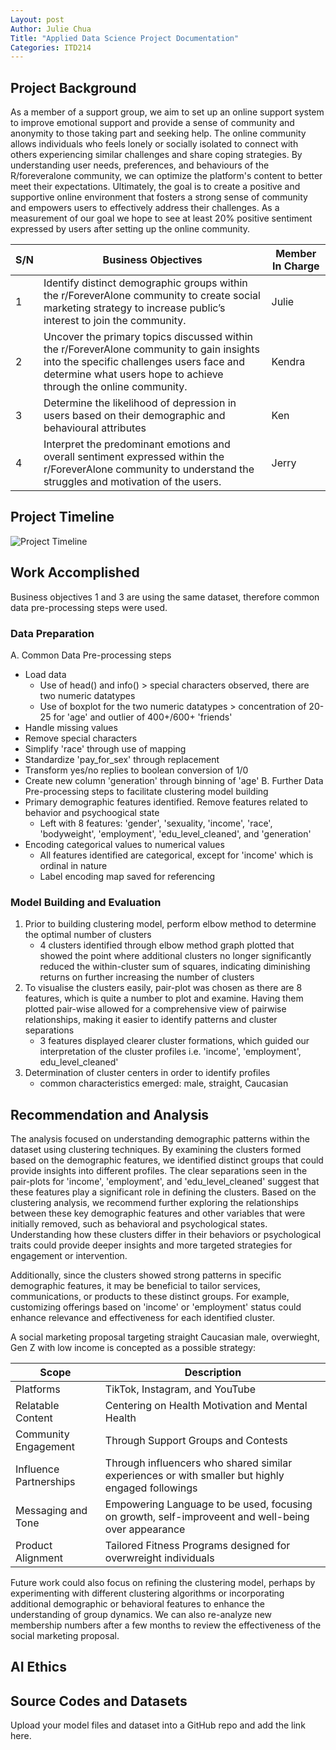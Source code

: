```yaml
---
Layout: post
Author: Julie Chua
Title: "Applied Data Science Project Documentation"
Categories: ITD214
---
```


## Project Background
As a member of a support group, we aim to set up an online support system to improve emotional support and provide a sense of community and anonymity to those taking part and seeking help.
The online community allows individuals who feels lonely or socially isolated to connect with others experiencing similar challenges and share coping strategies.
By understanding user needs, preferences, and behaviours of the R/foreveralone community, we can optimize the platform's content to better meet their expectations. 
Ultimately, the goal is to create a positive and supportive online environment that fosters a strong sense of community and empowers users to effectively address their challenges. 
As a measurement of our goal we hope to see at least 20% positive sentiment expressed by users after setting up the online community.

S/N| Business Objectives   | Member In Charge              
-- | --------------------- | --------------------- 
1  | Identify distinct demographic groups within the r/ForeverAlone community to create social marketing strategy to increase public’s interest to join the community. | Julie    
2  | Uncover the primary topics discussed within the r/ForeverAlone community to gain insights into the specific challenges users face and determine what users hope to achieve through the online community. | Kendra 
3  | Determine the likelihood of depression in users based on their demographic and behavioural attributes | Ken
4  | Interpret the predominant emotions and overall sentiment expressed within the r/ForeverAlone community to understand the struggles and motivation of the users. | Jerry

## Project Timeline
![Project Timeline](https://github.com/user-attachments/assets/397561ec-046e-4169-bd18-70451354e29a)

## Work Accomplished
Business objectives 1 and 3 are using the same dataset, therefore common data pre-processing steps were used.

### Data Preparation
A. Common Data Pre-processing steps
- Load data
  - Use of head() and info() > special characters observed, there are two numeric datatypes
  - Use of boxplot for the two numeric datatypes > concentration of 20-25 for 'age' and outlier of 400+/600+ 'friends'
- Handle missing values
- Remove special characters
- Simplify 'race' through use of mapping
- Standardize 'pay_for_sex' through replacement
- Transform yes/no replies to boolean conversion of 1/0
- Create new column 'generation' through binning of 'age'
B.  Further Data Pre-processing steps to facilitate clustering model building
- Primary demographic features identified. Remove features related to behavior and psychoogical state
  - Left with 8 features: 'gender', 'sexuality, 'income', 'race', 'bodyweight', 'employment', 'edu_level_cleaned', and 'generation'
- Encoding categorical values to numerical values
  - All features identified are categorical, except for 'income' which is ordinal in nature
  - Label encoding map saved for referencing

### Model Building and Evaluation
1. Prior to building clustering model, perform elbow method to determine the optimal number of clusters
   - 4 clusters identified through elbow method graph plotted that showed the point where additional clusters no longer significantly reduced the within-cluster sum of squares, indicating diminishing returns on further increasing the number of clusters
2. To visualise the clusters easily, pair-plot was chosen as there are 8 features, which is quite a number to plot and examine. Having them plotted pair-wise allowed for a comprehensive view of pairwise relationships, making it easier to identify patterns and cluster separations
   - 3 features displayed clearer cluster formations, which guided our interpretation of the cluster profiles i.e. 'income', 'employment', edu_level_cleaned'
3. Determination of cluster centers in order to identify profiles
   - common characteristics emerged: male, straight, Caucasian

## Recommendation and Analysis
The analysis focused on understanding demographic patterns within the dataset using clustering techniques. By examining the clusters formed based on the demographic features, we identified distinct groups that could provide insights into different profiles. The clear separations seen in the pair-plots for 'income', 'employment', and 'edu_level_cleaned' suggest that these features play a significant role in defining the clusters.
Based on the clustering analysis, we recommend further exploring the relationships between these key demographic features and other variables that were initially removed, such as behavioral and psychological states. Understanding how these clusters differ in their behaviors or psychological traits could provide deeper insights and more targeted strategies for engagement or intervention.

Additionally, since the clusters showed strong patterns in specific demographic features, it may be beneficial to tailor services, communications, or products to these distinct groups. For example, customizing offerings based on 'income' or 'employment' status could enhance relevance and effectiveness for each identified cluster.

A social marketing proposal targeting straight Caucasian male, overwieght, Gen Z with low income is concepted as a possible strategy:

Scope               | Description
----------------------- | --------------------------------------
Platforms               | TikTok, Instagram, and YouTube
Relatable Content       | Centering on Health Motivation and Mental Health
Community Engagement    | Through Support Groups and Contests
Influence Partnerships  | Through influencers who shared similar experiences or with smaller but highly engaged followings
Messaging and Tone      | Empowering Language to be used, focusing on growth, self-improveent and well-being over appearance
Product Alignment       | Tailored Fitness Programs designed for overwreight individuals

Future work could also focus on refining the clustering model, perhaps by experimenting with different clustering algorithms or incorporating additional demographic or behavioral features to enhance the understanding of group dynamics. We can also re-analyze new membership numbers after a few months to review the effectiveness of the social marketing proposal.

## AI Ethics



## Source Codes and Datasets
Upload your model files and dataset into a GitHub repo and add the link here. 
